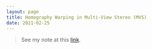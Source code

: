 ```yaml
---
layout: page
title: Homography Warping in Multi-View Stereo (MVS)
date: 2021-02-25
---
```


> See my note at this [link](https://github.com/ccj5351/studynotes/blob/master/stereo-matching/homography-warping-in-MVS.ipynb).
